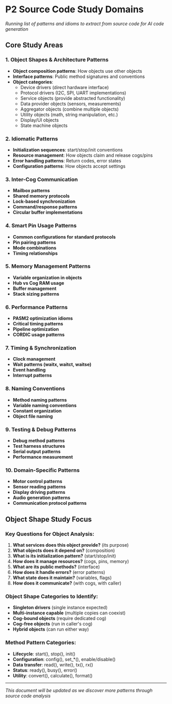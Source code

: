 # P2 Source Code Study Domains
*Running list of patterns and idioms to extract from source code for AI code generation*

## Core Study Areas

### 1. Object Shapes & Architecture Patterns
- **Object composition patterns**: How objects use other objects
- **Interface patterns**: Public method signatures and conventions
- **Object categories**:
  - Device drivers (direct hardware interface)
  - Protocol drivers (I2C, SPI, UART implementations)
  - Service objects (provide abstracted functionality)
  - Data provider objects (sensors, measurements)
  - Aggregator objects (combine multiple objects)
  - Utility objects (math, string manipulation, etc.)
  - Display/UI objects
  - State machine objects

### 2. Idiomatic Patterns
- **Initialization sequences**: start/stop/init conventions
- **Resource management**: How objects claim and release cogs/pins
- **Error handling patterns**: Return codes, error states
- **Configuration patterns**: How objects accept settings

### 3. Inter-Cog Communication
- **Mailbox patterns**
- **Shared memory protocols**
- **Lock-based synchronization**
- **Command/response patterns**
- **Circular buffer implementations**

### 4. Smart Pin Usage Patterns
- **Common configurations for standard protocols**
- **Pin pairing patterns**
- **Mode combinations**
- **Timing relationships**

### 5. Memory Management Patterns
- **Variable organization in objects**
- **Hub vs Cog RAM usage**
- **Buffer management**
- **Stack sizing patterns**

### 6. Performance Patterns
- **PASM2 optimization idioms**
- **Critical timing patterns**
- **Pipeline optimization**
- **CORDIC usage patterns**

### 7. Timing & Synchronization
- **Clock management**
- **Wait patterns (waitx, waitct, waitse)**
- **Event handling**
- **Interrupt patterns**

### 8. Naming Conventions
- **Method naming patterns**
- **Variable naming conventions**
- **Constant organization**
- **Object file naming**

### 9. Testing & Debug Patterns
- **Debug method patterns**
- **Test harness structures**
- **Serial output patterns**
- **Performance measurement**

### 10. Domain-Specific Patterns
- **Motor control patterns**
- **Sensor reading patterns**
- **Display driving patterns**
- **Audio generation patterns**
- **Communication protocol patterns**

## Object Shape Study Focus

### Key Questions for Object Analysis:
1. **What services does this object provide?** (its purpose)
2. **What objects does it depend on?** (composition)
3. **What is its initialization pattern?** (start/stop/init)
4. **How does it manage resources?** (cogs, pins, memory)
5. **What are its public methods?** (interface)
6. **How does it handle errors?** (error patterns)
7. **What state does it maintain?** (variables, flags)
8. **How does it communicate?** (with cogs, with caller)

### Object Shape Categories to Identify:
- **Singleton drivers** (single instance expected)
- **Multi-instance capable** (multiple copies can coexist)
- **Cog-bound objects** (require dedicated cog)
- **Cog-free objects** (run in caller's cog)
- **Hybrid objects** (can run either way)

### Method Pattern Categories:
- **Lifecycle**: start(), stop(), init()
- **Configuration**: config(), set_*(), enable/disable()
- **Data transfer**: read(), write(), tx(), rx()
- **Status**: ready(), busy(), error()
- **Utility**: convert(), calculate(), format()

---
*This document will be updated as we discover more patterns through source code analysis*